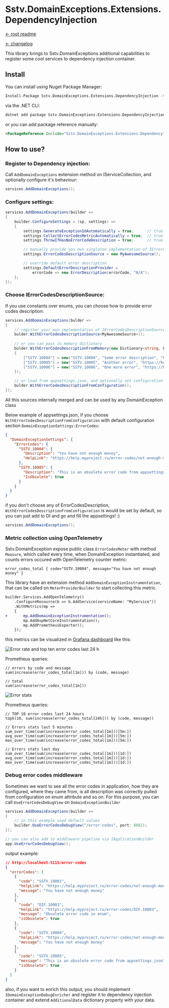 Sstv.DomainExceptions.Extensions.DependencyInjection
=============

[<- root readme](./../README.md)

[<- changelog](./CHANGELOG.md)

This library brings to Sstv.DomainExceptions additional capabilities to register some cool services to dependency injection container.

## Install

You can install using Nuget Package Manager:

```bash
Install-Package Sstv.DomainExceptions.Extensions.DependencyInjection -Version 2.2.0
```

via the .NET CLI:

```bash
dotnet add package Sstv.DomainExceptions.Extensions.DependencyInjection --version 2.2.0
```

or you can add package reference manually:

```xml
<PackageReference Include="Sstv.DomainExceptions.Extensions.DependencyInjection" Version="2.2.0" />
```

## How to use?

### Register to Dependency injection:
Call `AddDomainExceptions` extension method on IServiceCollection,
and optionally configure it's behaviour:

```csharp
services.AddDomainExceptions();
```

### Configure settings:
```csharp
services.AddDomainExceptions(builder =>
{
    builder.ConfigureSettings = (sp, settings) =>
    {
        settings.GenerateExceptionIdAutomatically = true;      // true by default
        settings.CollectErrorCodesMetricAutomatically = true;  // true by default
        settings.ThrowIfHasNoErrorCodeDescription = true;      // true by default

        // manually provide you own singleton implementation of IErrorCodesDescriptionSource
        settings.ErrorCodesDescriptionSource = new MyAwesomeSource();

        // override default error description
        settings.DefaultErrorDescriptionProvider = 
            errorCode => new ErrorDescription(errorCode, "N/A");
    };
});
```

### Choose IErrorCodesDescriptionSource:
If you use constants over enums, you can choose how to provide error codes description:

```csharp
services.AddDomainExceptions(bulder =>
{
    // register your own implementation of IErrorCodesDescriptionSource as Singleton
    bulder.WithErrorCodesDescriptionSource<MyAwesomeSource>();
    
    // or you can pass in memory dictionary
    bulder.WithErrorCodesDescriptionFromMemory(new Dictionary<string, ErrorDescription>
    {
        ["SSTV.10004"] = new("SSTV.10004", "Some error description", "https://help.myproject.ru/error-codes/not-enough-money"),
        ["SSTV.10005"] = new("SSTV.10005", "Another error", "https://help.myproject.ru/error-codes/SSTV.10005"),
        ["SSTV.10006"] = new("SSTV.10006", "One more error", "https://help.myproject.ru/error-codes/SSTV.10006"),
    });

    // or load from appsettings.json, and optionally set configuration section name.
    bulder.WithErrorCodesDescriptionFromConfiguration();
});
```

All this sources internally merged and can be used by any DomainException class


Below example of appsettings.json, if you choose `WithErrorCodesDescriptionFromConfiguration` with default configuration section
`DomainExceptionSettings:ErrorCodes`:

```json
{
  "DomainExceptionSettings": {
    "ErrorCodes": {
      "SSTV.10004": {
        "Description": "You have not enough money",
        "HelpLink": "https://help.myproject.ru/error-codes/not-enough-money"
      },
      "SSTV.10005": {
        "Description": "This is an obsolete error code from appsettings.json",
        "IsObsolete": true
      }
    }
  }
}
```

if you don't choose any of ErrorCodesDescription, `WithErrorCodesDescriptionFromConfiguration` is would be set by default, so you can just add to DI and go and fill the appsettings! :)
```csharp
services.AddDomainExceptions();
```

### Metric collection using OpenTelemetry

Sstv.DomainException expose public class `ErrorCodesMeter` with method `Measure`,
which called every time, when DomainException instantiated, and counts errors occured with OpenTelemetry counter metric:

```
error_codes_total { code="SSTV.10004", message="You have not enough money" }
```

This library have an extension method `AddDomainExceptionInstrumentation`, that can be called on `MeterProviderBuilder` to start collecting this metric.
```diff
builder.Services.AddOpenTelemetry()
    .ConfigureResource(b => b.AddService(serviceName: "MyService"))
    .WithMetrics(mp =>
    {
+       mp.AddDomainExceptionInstrumentation();
        mp.AddAspNetCoreInstrumentation();
        mp.AddPrometheusExporter();
    });
```

this metrics can be visualized in [Grafana dashboard](./../dev/grafana/dashboards/GrafanaDashboard.json) like this:

![Error rate and top ten error codes last 24 h](./../docs/error-rate-and-top-ten.png)

Prometheus queries:
```pql
// errors by code and message
sum(increase(error_codes_total[1m])) by (code, message)

// total
sum(increase(error_codes_total[1m]))
```

![Error stats](./../docs/error-stats.png)

Prometheus queries:
```pql
// TOP 10 error codes last 24 hours
topk(10, sum(increase(error_codes_total[24h])) by (code, message))

// Errors stats last 5 minutes
sum_over_time(sum(increase(error_codes_total[1m]))[5m:])
avg_over_time(sum(increase(error_codes_total[1m]))[5m:])
max_over_time(sum(increase(error_codes_total[1m]))[5m:])

// Errors stats last day
sum_over_time(sum(increase(error_codes_total[1m]))[1d:])
avg_over_time(sum(increase(error_codes_total[1m]))[1d:])
max_over_time(sum(increase(error_codes_total[1m]))[1d:])
```

### Debug error codes middleware

Sometimes we want to see all the error codes in application, how they are configured, where they came from, is all description was correctly pulled from configuration on enum attribute and so on.
For this purpose, you can call `UseErrorCodesDebugView` on `DomainExceptionBuilder`

```csharp
services.AddDomainExceptions(builder =>
{
    // in this example used default values
    builder.UseErrorCodesDebugView("/error-codes", port: 8082);
});
```

```csharp
// you can also add to middleware pipeline via IApplicationBuilder
app.UseErrorCodesDebugView();
```

output example:

```json
// http://localhost:5115/error-codes
{
  "errorCodes": [
    {
      "code": "SSTV.10001",
      "helpLink": "https://help.myproject.ru/error-codes/not-enough-money",
      "message": "You have not enough money"
    },
    {
      "code": "DIF.10003",
      "helpLink": "https://help.myproject.ru/error-codes/DIF.10003",
      "message": "Obsolete error code in enum",
      "isObsolete": true
    },
    {
      "code": "SSTV.10004",
      "helpLink": "https://help.myproject.ru/error-codes/not-enough-money",
      "message": "You have not enough money"
    },
    {
      "code": "SSTV.10005",
      "message": "This is an obsolete error code from appsettings.json",
      "isObsolete": true
    }
  ]
}
```

also, if you want to enrich this output, you should implement `IDomainExceptionDebugEnricher` and register it to dependency injection container
and extend `AdditionalData` dictionary property with your data.
